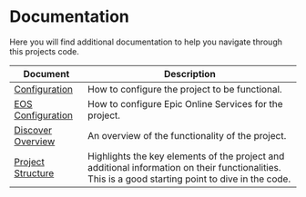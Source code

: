 # Documentation

Here you will find additional documentation to help you navigate through this projects code.

|Document|Description|
|-|-|
|[Configuration](./Configuration.md)|How to configure the project to be functional.|
|[EOS Configuration](./EOSConfiguration.md)|How to configure Epic Online Services for the project.|
|[Discover Overview](./DiscoverOverview.md)|An overview of the functionality of the project.|
|[Project Structure](./ProjectStructure.md)|Highlights the key elements of the project and additional information on their functionalities. This is a good starting point to dive in the code.|
